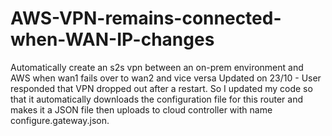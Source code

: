 # AWS-VPN-remains-connected-when-WAN-IP-changes
Automatically create an s2s vpn between an on-prem environment and AWS when wan1 fails over to wan2 and vice versa 
Updated on 23/10 - User responded that VPN dropped out after a restart. 
So I updated my code so that it automatically downloads the configuration file for this router and makes it a JSON file then uploads to cloud controller with name configure.gateway.json.
